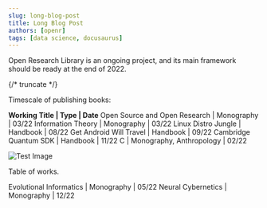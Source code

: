 ```yaml
---
slug: long-blog-post
title: Long Blog Post
authors: [openr]
tags: [data science, docusaurus]
---
```


Open Research Library is an ongoing project, and its main framework should be ready at the end of 2022.

{/* truncate */}

Timescale of publishing books:

**Working Title | Type | Date**
Open Source and Open Research | Monography | 03/22
Information Theory | Monography | 03/22
Linux Distro Jungle | Handbook | 08/22
Get Android Will Travel | Handbook | 09/22
Cambridge Quantum SDK | Handbook | 11/22
C | Monography, Anthropology | 02/22

![Test Image](./blog-test.svg)

Table of works.

Evolutional Informatics | Monography | 05/22
Neural Cybernetics | Monography | 12/22
